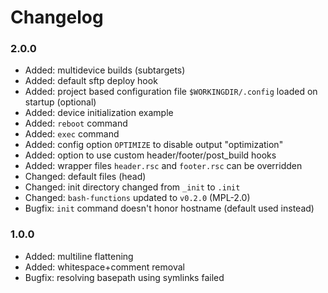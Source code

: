 Changelog
====================================

### 2.0.0 ###

* Added: multidevice builds (subtargets)
* Added: default sftp deploy hook
* Added: project based configuration file `$WORKINGDIR/.config` loaded on startup (optional)
* Added: device initialization example
* Added: `reboot` command
* Added: `exec` command
* Added: config option `OPTIMIZE` to disable output "optimization"
* Added: option to use custom header/footer/post_build hooks
* Added: wrapper files `header.rsc` and `footer.rsc` can be overridden
* Changed: default files (head)
* Changed: init directory changed from `_init` to `.init`
* Changed: `bash-functions` updated to `v0.2.0` (MPL-2.0)
* Bugfix: `init` command doesn't honor hostname (default used instead)

### 1.0.0 ###

* Added: multiline flattening
* Added: whitespace+comment removal
* Bugfix: resolving basepath using symlinks failed